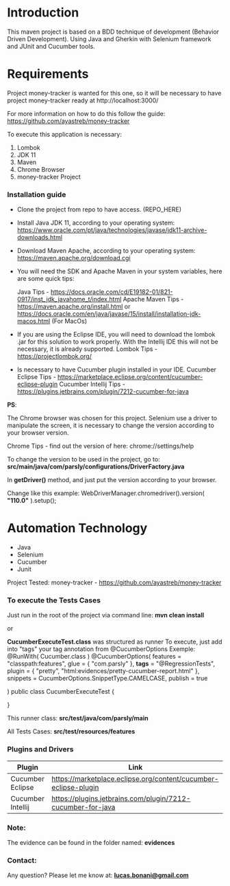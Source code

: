 # Introduction

This maven project is based on a BDD technique of development (Behavior Driven Development). Using Java and Gherkin with Selenium framework and JUnit and Cucumber tools.

# Requirements

Project money-tracker is wanted for this one, so it will be necessary to have project money-tracker ready at http://localhost:3000/

For more information on how to do this follow the guide: https://github.com/ayastreb/money-tracker

To execute this application is necessary:
1.	Lombok
2.	JDK 11
3.	Maven
4.  Chrome Browser
5.  money-tracker Project

### Installation guide
- Clone the project from repo to have access. (REPO_HERE)


- Install Java JDK 11, according to your operating system:  https://www.oracle.com/pt/java/technologies/javase/jdk11-archive-downloads.html


- Download Maven Apache, according to your operating system: 
https://maven.apache.org/download.cgi


- You will need the SDK and Apache Maven in your system variables, here are some quick tips:
  
  Java Tips - https://docs.oracle.com/cd/E19182-01/821-0917/inst_jdk_javahome_t/index.html
  Apache Maven Tips - https://maven.apache.org/install.html or https://docs.oracle.com/en/java/javase/15/install/installation-jdk-macos.html (For MacOs)


- If you are using the Eclipse IDE, you will need to download the lombok .jar for this solution to work properly.
  With the Intellij IDE this will not be necessary, it is already supported.
  Lombok Tips - https://projectlombok.org/


- Is necessary to have Cucumber plugin installed in your IDE.
  Cucumber Eclipse Tips - https://marketplace.eclipse.org/content/cucumber-eclipse-plugin
  Cucumber Intellij Tips - https://plugins.jetbrains.com/plugin/7212-cucumber-for-java

**PS**:

The Chrome browser was chosen for this project. Selenium use a driver to manipulate the screen, it is necessary to change the version according to your browser version.

Chrome Tips - find out the version of here: chrome://settings/help

To change the version to be used in the project, go to: **src/main/java/com/parsly/configurations/DriverFactory.java**

In **getDriver()** method, and just put the version according to your browser.

Change like this example: WebDriverManager.chromedriver().version( **"110.0"** ).setup();

# Automation Technology
-	Java
-	Selenium
-	Cucumber
-	Junit

Project Tested:
money-tracker - https://github.com/ayastreb/money-tracker

### To execute the Tests Cases

Just run in the root of the project via command line: **mvn clean install**

or

**CucumberExecuteTest.class** was structured as runner
To execute, just add into "tags" your tag annotation from @CucumberOptions
Exemple:
@RunWith( Cucumber.class )
@CucumberOptions(
features = "classpath:features",
glue = {
"com.parsly"
},
**tags** = "@RegressionTests",
plugin = { "pretty", "html:evidences/pretty-cucumber-report.html" },
snippets = CucumberOptions.SnippetType.CAMELCASE,
publish = true

)
public class CucumberExecuteTest {

}

This runner class: **src/test/java/com/parsly/main**

All Tests Cases: **src/test/resources/features**

### Plugins and Drivers

| Plugin | Link |
| ------ | ------ |
| Cucumber Eclipse | https://marketplace.eclipse.org/content/cucumber-eclipse-plugin |
| Cucumber Intellij | https://plugins.jetbrains.com/plugin/7212-cucumber-for-java|


### Note:

The evidence can be found in the folder named: **evidences**

### Contact:

Any question? Please let me know at: **lucas.bonani@gmail.com**
